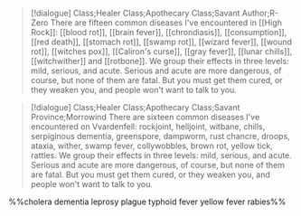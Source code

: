 >[!dialogue] Class;Healer Class;Apothecary Class;Savant Author;R-Zero
>There are fifteen common diseases I've encountered in [[High Rock]]: [[blood rot]], [[brain fever]], [[chrondiasis]], [[consumption]], [[red death]], [[stomach rot]], [[swamp rot]], [[wizard fever]], [[wound rot]], [[witches pox]], [[Caliron's curse]], [[gray fever]], [[lunar chills]], [[witchwither]] and [[rotbone]]. We group their effects in three levels: mild, serious, and acute. Serious and acute are more dangerous, of course, but none of them are fatal. But you must get them cured, or they weaken you, and people won't want to talk to you.

>[!dialogue] Class;Healer Class;Apothecary Class;Savant Province;Morrowind
>There are sixteen common diseases I've encountered on Vvardenfell: rockjoint, helljoint, witbane, chills, serpiginous dementia, greenspore, dampworm, rust chancre, droops, ataxia, wither, swamp fever, collywobbles, brown rot, yellow tick, rattles. We group their effects in three levels: mild, serious, and acute. Serious and acute are more dangerous, of course, but none of them are fatal. But you must get them cured, or they weaken you, and people won't want to talk to you.

%%cholera dementia leprosy plague typhoid fever yellow fever rabies%%